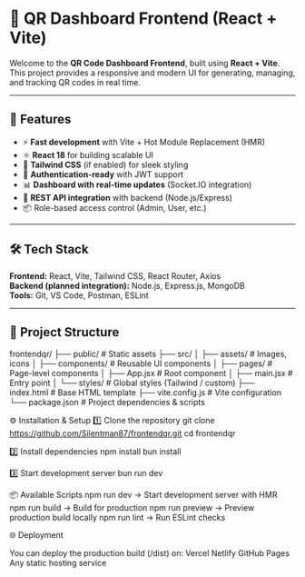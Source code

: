 # 📱 QR Dashboard Frontend (React + Vite)

Welcome to the **QR Code Dashboard Frontend**, built using **React + Vite**.  
This project provides a responsive and modern UI for generating, managing, and tracking QR codes in real time.

---

## 🚀 Features
- ⚡ **Fast development** with Vite + Hot Module Replacement (HMR)  
- ⚛️ **React 18** for building scalable UI  
- 🎨 **Tailwind CSS** (if enabled) for sleek styling  
- 🔑 **Authentication-ready** with JWT support  
- 📊 **Dashboard with real-time updates** (Socket.IO integration)  
- 🔗 **REST API integration** with backend (Node.js/Express)  
- 📦 Role-based access control (Admin, User, etc.)  

---

## 🛠️ Tech Stack
**Frontend:** React, Vite, Tailwind CSS, React Router, Axios  
**Backend (planned integration):** Node.js, Express.js, MongoDB  
**Tools:** Git, VS Code, Postman, ESLint  

---

## 📂 Project Structure
frontendqr/
├── public/              # Static assets
├── src/
│   ├── assets/          # Images, icons
│   ├── components/      # Reusable UI components
│   ├── pages/           # Page-level components
│   ├── App.jsx          # Root component
│   ├── main.jsx         # Entry point
│   └── styles/          # Global styles (Tailwind / custom)
├── index.html           # Base HTML template
├── vite.config.js       # Vite configuration
└── package.json         # Project dependencies & scripts

⚙️ Installation & Setup
1️⃣ Clone the repository
git clone https://github.com/Silentman87/frontendqr.git
cd frontendqr

2️⃣ Install dependencies
npm install
bun install

3️⃣ Start development server
bun run dev

📦 Available Scripts
npm run dev → Start development server with HMR
npm run build → Build for production
npm run preview → Preview production build locally
npm run lint → Run ESLint checks

🌐 Deployment

You can deploy the production build (/dist) on:
Vercel
Netlify
GitHub Pages
Any static hosting service

